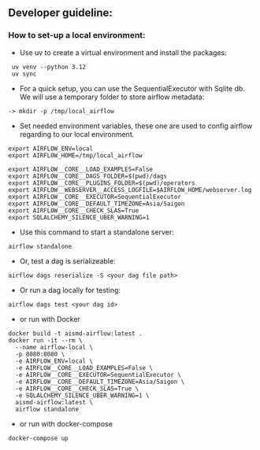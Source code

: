 ## Developer guideline:
### How to set-up a local environment:
- Use uv to create a virtual environment and install the packages:
```
 uv venv --python 3.12
 uv sync
```
- For a quick setup, you can use the SequentialExecutor with Sqlite db. We will use a temporary folder to store airflow metadata:
```
-> mkdir -p /tmp/local_airflow
```
- Set needed environment variables, these one are used to config airflow regarding to our local environment.
```
export AIRFLOW_ENV=local
export AIRFLOW_HOME=/tmp/local_airflow

export AIRFLOW__CORE__LOAD_EXAMPLES=False
export AIRFLOW__CORE__DAGS_FOLDER=$(pwd)/dags
export AIRFLOW__CORE__PLUGINS_FOLDER=$(pwd)/operators
export AIRFLOW__WEBSERVER__ACCESS_LOGFILE=$AIRFLOW_HOME/webserver.log
export AIRFLOW__CORE__EXECUTOR=SequentialExecutor
export AIRFLOW__CORE__DEFAULT_TIMEZONE=Asia/Saigon
export AIRFLOW__CORE__CHECK_SLAS=True
export SQLALCHEMY_SILENCE_UBER_WARNING=1

```
- Use this command to start a standalone server:
```
airflow standalone
```
- Or, test a dag is serializeable:
```
airflow dags reserialize -S <your dag file path>
```
- Or run a dag locally for testing:
```
airflow dags test <your dag id>
```

- or run with Docker
```
docker build -t aismd-airflow:latest .
docker run -it --rm \
  --name airflow-local \
  -p 8080:8080 \
  -e AIRFLOW_ENV=local \
  -e AIRFLOW__CORE__LOAD_EXAMPLES=False \
  -e AIRFLOW__CORE__EXECUTOR=SequentialExecutor \
  -e AIRFLOW__CORE__DEFAULT_TIMEZONE=Asia/Saigon \
  -e AIRFLOW__CORE__CHECK_SLAS=True \
  -e SQLALCHEMY_SILENCE_UBER_WARNING=1 \
  aismd-airflow:latest \
  airflow standalone
```

- or run with docker-compose
```sh
docker-compose up
```
